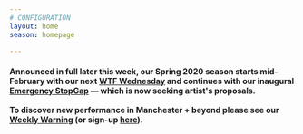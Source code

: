 ```yaml
---
# CONFIGURATION
layout: home
season: homepage

---
```

#### Announced in full later this week, our Spring 2020 season starts mid-February with our next <a href="http://thelowry.com/about-us/festivals-projects/take-a-risk/wtf-wednesday" target="_blank">WTF Wednesday</a> and continues with our inaugural [Emergency StopGap](/hab/emergency) — which is now seeking artist's proposals.<br><br>To discover new performance in Manchester + beyond please see our <a href="http://wordofwarning.posthaven.com" target="_blank">Weekly Warning</a> (or sign-up <a href="http://eepurl.com/i_Odb" target="_blank">here</a>).
